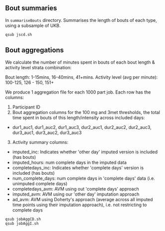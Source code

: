 



## Bout summaries


In `summariseBouts` directory. Summarises the length of bouts of each type, using a subsample of UKB.


```bash
qsub jscd.sh
```



## Bout aggregations


We calculate the number of minutes spent in bouts of each bout length & activity level strata combination:

Bout length: 1-15mins, 16-40mins, 41+mins.
Activity level (avg per minute): 100-125, 126 - 150, 151+


We produce 1 aggregation file for each 1000 part job. Each row has the columns:

1. Participant ID
2. Bout aggregation columns for the 100 mg and 3met thresholds, the total time spent in bouts of this length/intensity across included days:
 - dur1_auc1, dur1_auc2, dur1_auc3, dur2_auc1, dur2_auc2, dur2_auc3, dur3_auc1, dur3_auc2, dur3_auc3
3. Activity summary columns:
 - imputed_inc: Indicates whether 'other day' imputed version is included (has bouts)
 - imputed_hours: num complete days in the imputed data
 - completedays_inc: Indicates whether 'complete days' version is included (has bouts)
 - num_complete_days: num complete days in 'complete days' data (i.e. unimputed complete days)
 - completedays_avm: AVM using out 'complete days' approach
 - imputed_avm: AVM using our 'other day' imputation approach
 - ad_avm: AVM using Doherty's approach (average across all imputed time points using their imputation approach), i.e. not restricting to complete days



```bash
qsub jobAggCD.sh
qsub jobAggI.sh
```
